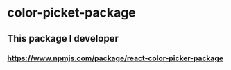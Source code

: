 # color-picket-package
## This package I developer
### https://www.npmjs.com/package/react-color-picker-package